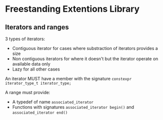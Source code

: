 # Freestanding Extentions Library

## Iterators and ranges

3 types of iterators:

* Contiguous iterator for cases where substraction of iterators provides a size
* Non contiguous iterators for where it doesn't but the iterator operate on available data only
* Lazy for all other cases

An iterator MUST have a member with the signature `constexpr iterator_type_t iterator_type;`

A range must provide:

* A typedef of name `associated_iterator`
* Functions with signatures `associated_iterator begin()` and `associated_iterator end()`